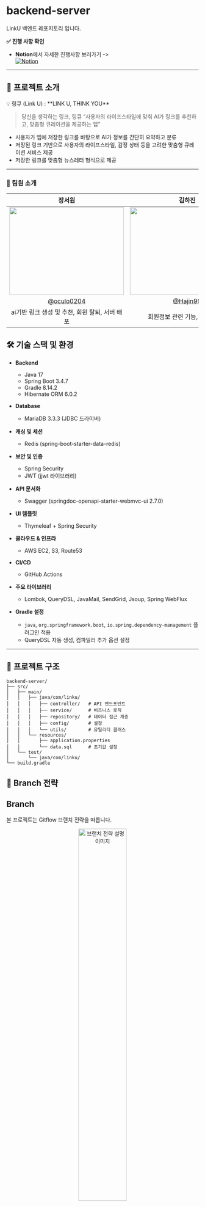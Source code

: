 # backend-server  
LinkU 백엔드 레포지토리 입니다.

**✅ 진행 사항 확인**  
- **Notion**에서 자세한 진행사항 보러가기 ->   
  [![Notion](https://img.shields.io/badge/Notion-000000?style=flat-square&logo=notion&logoColor=white)](https://sapphire-lamprey-5db.notion.site/1f393020f65580249c69d231b96abbec?source=copy_link)

---

## 📖 프로젝트 소개  
<aside>
💡 링큐 (Link U) : **LINK U, THINK YOU**

> 당신을 생각하는 링크, 링큐
“사용자의 라이프스타일에 맞춰 AI가 링크를 추천하고, 맞춤형 큐레이션을 제공하는 앱”
> 
</aside>

- 사용자가 앱에 저장한 링크를 바탕으로 AI가 정보를 간단히 요약하고 분류
- 저장된 링크 기반으로 사용자의 라이프스타일, 감정 상태 등을 고려한 맞춤형 큐레이션 서비스 제공
- 저장한 링크를 맞춤형 뉴스레터 형식으로 제공

---

### 💙 팀원 소개

|장서원|김하진|나현주|조효림|
|:---:|:---:|:---:|:---:|
|<img src="https://github.com/user-attachments/assets/65b56c2f-15f4-4dcd-9871-ac4656773441" width="300" height="230">|<img src="https://github.com/user-attachments/assets/7319fc3a-29cd-48b9-b3a0-860368117081" width="300" height="230">|<img src="https://github.com/HyeonJooooo.png" width="300" height="230">|<img src="https://github.com/user-attachments/assets/8becc477-f7d2-4d85-96ba-0b9e8719413a" width="300" height="230">|
|[@oculo0204](https://github.com/oculo0204)|[@Hajin99](https://github.com/Hajin99)|[@HyeonJooooo](https://github.com/HyeonJooooo)|[@hyorim-jo](https://github.com/hyorim-jo)|
|ai기반 링크 생성 및 추천, 회원 탈퇴, 서버 배포| 회원정보 관련 기능, redis 설정 |ai기반 링크 큐레이션, cloudwatch 설정| 폴더 공유 포함 폴더 관련 기능|




## 🛠 기술 스택 및 환경

- **Backend**  
  - Java 17  
  - Spring Boot 3.4.7  
  - Gradle 8.14.2  
  - Hibernate ORM 6.0.2  

- **Database**  
  - MariaDB 3.3.3 (JDBC 드라이버)  

- **캐싱 및 세션**  
  - Redis (spring-boot-starter-data-redis)  

- **보안 및 인증**  
  - Spring Security  
  - JWT (jjwt 라이브러리)  

- **API 문서화**  
  - Swagger (springdoc-openapi-starter-webmvc-ui 2.7.0)  

- **UI 템플릿**  
  - Thymeleaf + Spring Security  

- **클라우드 & 인프라**  
  - AWS EC2, S3, Route53  

- **CI/CD**  
  - GitHub Actions  

- **주요 라이브러리**  
  - Lombok, QueryDSL, JavaMail, SendGrid, Jsoup, Spring WebFlux  

- **Gradle 설정**  
  - `java`, `org.springframework.boot`, `io.spring.dependency-management` 플러그인 적용  
  - QueryDSL 자동 생성, 컴파일러 추가 옵션 설정  

---

## 📂 프로젝트 구조  
```
backend-server/
├── src/
│   ├── main/
│   │   ├── java/com/linku/
│   │   │   ├── controller/   # API 엔드포인트
│   │   │   ├── service/      # 비즈니스 로직
│   │   │   ├── repository/   # 데이터 접근 계층
│   │   │   ├── config/       # 설정
│   │   │   └── utils/        # 유틸리티 클래스
│   │   └── resources/
│   │       ├── application.properties
│   │       └── data.sql      # 초기값 설정
│   └── test/
│       └── java/com/linku/
└── build.gradle
```



## 📌 Branch 전략 ##
## Branch

본 프로젝트는 Gitflow 브랜치 전략을 따릅니다.


<div align=center>
    <img src="https://techblog.woowahan.com/wp-content/uploads/img/2017-10-30/git-flow_overall_graph.png" width=50% alt="브랜치 전략 설명 이미지"/>
</div>

모든 기능 개발은 다음 흐름을 따릅니다.

1. 개발하고자 하는 기능에 대한 이슈를 등록하여 번호를 발급합니다.
2. `main` 브랜치로부터 분기하여 이슈 번호를 사용해 이름을 붙인 `feature` 브랜치를 만든 후 작업합니다.
3. 작업이 완료되면 `develop` 브랜치에 풀 요청을 작성하고, 팀원의 동의를 얻으면 병합합니다.

# Branch	종류
- main	기능 개발 통합 브랜치 (pull request하고 동료들에게 merge요청, 확인이 오래걸리면 스스로 merge) 
데모용 프로젝트이기 때문에 배포용 브랜치를 따로 두지 않습니다.
- feature/{이슈번호}{간단한설명}	새로운 기능 개발 브랜치
- fix/{이슈번호}{간단한설명}	버그 수정 브랜치
- hotfix/{이슈번호}{간단한설명}	긴급 수정 브랜치
- refactor/{이슈번호}{간단한설명}	리팩토링 브랜치
- chore/{이슈번호}{간단한설명}	기타 설정, 패키지 변경 등
# Branch    설명
1. 기능개발이 완료된 브랜치는 develop브랜치에 merge합니다.
2. merge된 Branch는 삭제합니다.
</br></br>
✅ 예시
- feature/#12-login-api
- fix/#17-cors-error
- chore/#20-env-setting
</br></br>
✅ Git 사용 규칙
# 커밋 메시지 형식
- #이슈번호 <타입>: <변경 요약> 
</br>
- <타입> 종류</br>
태그 이름	설명</br>
[init] 초기설정</br>
[chore]	코드 수정, 내부 파일 수정</br>
[feat]	새로운 기능 구현</br>
[add]	FEAT 이외의 부수적인 코드 추가, 라이브러리 추가, 새로운 파일 생성</br>
[hotfix]	issue나 QA에서 급한 버그 수정에 사용</br>
[fix]	버그, 오류 해결</br>
[del]	쓸모 없는 코드 삭제</br>
[docs]	README나 WIKI 등의 문서 개정</br>
[correct]	주로 문법의 오류나 타입의 변경, 이름 변경에 사용</br>
[move]	프로젝트 내 파일이나 코드의 이동</br>
[rename]	파일 이름 변경이 있을 때 사용</br>
[improve]	향상이 있을 때 사용</br>
[refactor]	전면 수정이 있을 때 사용</br>
[test]	테스트 코드 추가 시 사용 </br>

# 서비스 아키텍처

<img width="876" height="977" alt="링큐 서비스 아키텍쳐 drawio (2)" src="https://github.com/user-attachments/assets/77e646eb-1ccc-4a62-a5cd-7af6719fa669" />

# erd
<img width="5340" height="2092" alt="linkU-BE" src="https://github.com/user-attachments/assets/920add42-371d-4b07-b7af-52fda4b913c2" />


